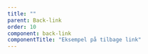 ```yaml
---
title: ""
parent: Back-link
order: 10
component: back-link
componentTitle: "Eksempel på tilbage link"
---
```

